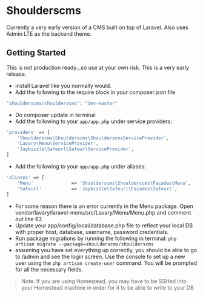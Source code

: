 # Shoulderscms
Currently a very early version of a CMS built on top of Laravel. Also uses Admin LTE as the backend theme.

## Getting Started
This is not production ready...so use at your own risk. This is a very early release.

* install Laravel like you normally would.
* Add the following to the require block in your composer.json file
```php
"shoulderscms/shoulderscms": "dev-master"
```
* Do composer update in terminal
* Add the following to your `app/app.php` under service providers:
```php
'providers' => [
    'Shoulderscms\Shoulderscms\ShoulderscmsServiceProvider',
	'Lavary\Menu\ServiceProvider',
	'Jaybizzle\Safeurl\SafeurlServiceProvider',
]
```
* Add the following to your `app/app.php` under aliases:
```php
'aliases' => [
	'Menu'				=> 'Shoulderscms\Shoulderscms\Facades\Menu',
	'Safeurl'           => 'Jaybizzle\Safeurl\Facades\Safeurl',
]
```
* For some reason there is an error currently in the Menu package. Open vendor/lavary/laravel-menu/src/Lavary/Menu/Menu.php and comment out line 63
* Update your app/config/local/database.php file to reflect your local DB with proper host, database, username, password credentials.
* Run package migrations by running the following in terminal:
	`php artisan migrate --package=shoulderscms/shoulderscms`
* assuming you have set everything up correctly, you should be able to go to /admin and see the login screen. Use the console to set up a new user using the `php artisan create-user` command. You will be prompted for all the necessary fields.
> Note: If you are using Homestead, you may have to be SSHed into your Homestead machine in order for it to be able to write to your DB
